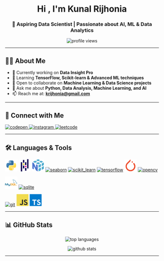 <h1 align="center">Hi , I'm Kunal Rijhonia</h1>
<h3 align="center">🚀 Aspiring Data Scientist | Passionate about AI, ML & Data Analytics</h3>

<p align="center">
  <img src="https://komarev.com/ghpvc/?username=krijhonia&label=Profile%20views&color=0e75b6&style=flat" alt="profile views" />
</p>

---

## 👨‍💻 About Me
- 🔭 Currently working on **Data Insight Pro**  
- 🌱 Learning **TensorFlow, Scikit-learn & Advanced ML techniques**  
- 👯 Open to collaborate on **Machine Learning & Data Science projects**  
- 💬 Ask me about **Python, Data Analysis, Machine Learning, and AI**  
- 📫 Reach me at: **krijhonia@gmail.com**

---

## 🤝 Connect with Me
<p align="left">
  <a href="https://codepen.io/kunal-rijhonia" target="_blank">
    <img src="https://raw.githubusercontent.com/rahuldkjain/github-profile-readme-generator/master/src/images/icons/Social/codepen.svg" alt="codepen" height="30" width="40" />
  </a>
  <a href="https://instagram.com/kanshu.js" target="_blank">
    <img src="https://raw.githubusercontent.com/rahuldkjain/github-profile-readme-generator/master/src/images/icons/Social/instagram.svg" alt="instagram" height="30" width="40" />
  </a>
  <a href="https://leetcode.com/u/dpmupjyqaq/" target="_blank">
    <img src="https://raw.githubusercontent.com/rahuldkjain/github-profile-readme-generator/master/src/images/icons/Social/leet-code.svg" alt="leetcode" height="30" width="40" />
  </a>
</p>

---

## 🛠️ Languages & Tools  
<p align="left"> 

<!-- 🔹 Data Science / ML Core -->
<a href="https://www.python.org" target="_blank"><img src="https://raw.githubusercontent.com/devicons/devicon/master/icons/python/python-original.svg" alt="python" width="40" height="40"/></a>
<a href="https://pandas.pydata.org/" target="_blank"><img src="https://raw.githubusercontent.com/devicons/devicon/master/icons/pandas/pandas-original.svg" alt="pandas" width="40" height="40"/></a>
<a href="https://numpy.org/" target="_blank"><img src="https://raw.githubusercontent.com/devicons/devicon/master/icons/numpy/numpy-original.svg" alt="numpy" width="40" height="40"/></a>
<a href="https://seaborn.pydata.org/" target="_blank"><img src="https://seaborn.pydata.org/_images/logo-mark-lightbg.svg" alt="seaborn" width="40" height="40"/></a>
<a href="https://scikit-learn.org/" target="_blank"><img src="https://upload.wikimedia.org/wikipedia/commons/0/05/Scikit_learn_logo_small.svg" alt="scikit_learn" width="40" height="40"/></a>
<a href="https://www.tensorflow.org" target="_blank"><img src="https://www.vectorlogo.zone/logos/tensorflow/tensorflow-icon.svg" alt="tensorflow" width="40" height="40"/></a>
<a href="https://pytorch.org/" target="_blank"><img src="https://raw.githubusercontent.com/devicons/devicon/master/icons/pytorch/pytorch-original.svg" alt="pytorch" width="40" height="40"/></a>
<a href="https://opencv.org/" target="_blank"><img src="https://www.vectorlogo.zone/logos/opencv/opencv-icon.svg" alt="opencv" width="40" height="40"/></a>

<!-- 🔹 Databases -->
<a href="https://www.mysql.com/" target="_blank"><img src="https://raw.githubusercontent.com/devicons/devicon/master/icons/mysql/mysql-original-wordmark.svg" alt="mysql" width="40" height="40"/></a>
<a href="https://www.sqlite.org/" target="_blank"><img src="https://www.vectorlogo.zone/logos/sqlite/sqlite-icon.svg" alt="sqlite" width="40" height="40"/></a>

<!-- 🔹 Programming & Dev Tools -->
<a href="https://git-scm.com/" target="_blank"><img src="https://www.vectorlogo.zone/logos/git-scm/git-scm-icon.svg" alt="git" width="40" height="40"/></a>
<a href="https://developer.mozilla.org/en-US/docs/Web/JavaScript" target="_blank"><img src="https://raw.githubusercontent.com/devicons/devicon/master/icons/javascript/javascript-original.svg" alt="javascript" width="40" height="40"/></a>
<a href="https://www.typescriptlang.org/" target="_blank"><img src="https://raw.githubusercontent.com/devicons/devicon/master/icons/typescript/typescript-original.svg" alt="typescript" width="40" height="40"/></a>

</p>

---

## 📊 GitHub Stats
<p align="center">
  <img src="https://github-readme-stats.vercel.app/api/top-langs?username=krijhonia&show_icons=true&locale=en&layout=compact&theme=tokyonight" alt="top languages" />
</p>

<p align="center">
  <img src="https://github-readme-stats.vercel.app/api?username=krijhonia&show_icons=true&locale=en&theme=tokyonight" alt="github stats" />
</p>

---
